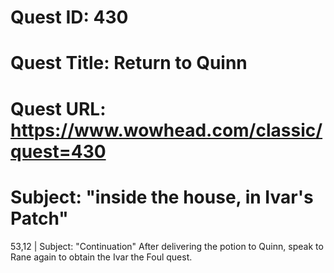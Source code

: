 # Quest ID: 430
# Quest Title: Return to Quinn
# Quest URL: https://www.wowhead.com/classic/quest=430
# Subject: "inside the house, in Ivar's Patch"
53,12 | Subject: "Continuation"
After delivering the potion to Quinn, speak to Rane again to obtain the Ivar the Foul quest.